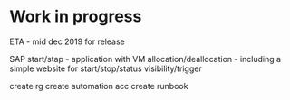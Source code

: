 # Work in progress
ETA - mid dec 2019 for release

SAP start/stap - application with VM allocation/deallocation - including a simple website for start/stop/status visibility/trigger 

create rg
create automation acc
create runbook
